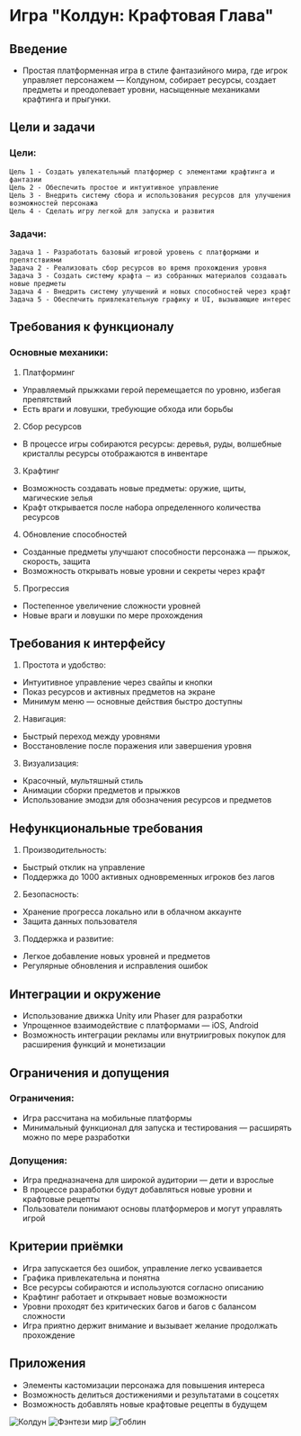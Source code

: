 # Игра "Колдун: Крафтовая Глава"

## Введение
- Простая платформенная игра в стиле фантазийного мира, где игрок управляет персонажем — Колдуном, собирает ресурсы, создает предметы и преодолевает уровни, насыщенные механиками крафтинга и прыгунки.

## Цели и задачи

### Цели:
```
Цель 1 - Создать увлекательный платформер с элементами крафтинга и фантазии
Цель 2 - Обеспечить простое и интуитивное управление
Цель 3 - Внедрить систему сбора и использования ресурсов для улучшения возможностей персонажа
Цель 4 - Сделать игру легкой для запуска и развития
```
### Задачи:
```
Задача 1 - Разработать базовый игровой уровень с платформами и препятствиями
Задача 2 - Реализовать сбор ресурсов во время прохождения уровня
Задача 3 - Создать систему крафта — из собранных материалов создавать новые предметы
Задача 4 - Внедрить систему улучшений и новых способностей через крафт
Задача 5 - Обеспечить привлекательную графику и UI, вызывающие интерес
```
## Требования к функционалу

### Основные механики:

1. Платформинг
 - Управляемый прыжками герой перемещается по уровню, избегая препятствий
 - Есть враги и ловушки, требующие обхода или борьбы
2. Сбор ресурсов
 - В процессе игры собираются ресурсы: деревья, руды, волшебные кристаллы
ресурсы отображаются в инвентаре
3. Крафтинг
 - Возможность создавать новые предметы: оружие, щиты, магические зелья
 - Крафт открывается после набора определенного количества ресурсов
4. Обновление способностей
 - Созданные предметы улучшают способности персонажа — прыжок, скорость, защита
 - Возможность открывать новые уровни и секреты через крафт
5. Прогрессия
 - Постепенное увеличение сложности уровней
 - Новые враги и ловушки по мере прохождения

## Требования к интерфейсу

1. Простота и удобство:
 - Интуитивное управление через свайпы и кнопки
 - Показ ресурсов и активных предметов на экране
 - Минимум меню — основные действия быстро доступны
   
2. Навигация:
 - Быстрый переход между уровнями
 - Восстановление после поражения или завершения уровня

3. Визуализация:
 - Красочный, мультяшный стиль
 - Анимации сборки предметов и прыжков
 - Использование эмодзи для обозначения ресурсов и предметов

## Нефункциональные требования
1. Производительность:
 - Быстрый отклик на управление
 - Поддержка до 1000 активных одновременных игроков без лагов
2. Безопасность:
 - Хранение прогресса локально или в облачном аккаунте
 - Защита данных пользователя
3. Поддержка и развитие:
 - Легкое добавление новых уровней и предметов
 - Регулярные обновления и исправления ошибок

## Интеграции и окружение
 - Использование движка Unity или Phaser для разработки
 - Упрощенное взаимодействие с платформами — iOS, Android
 - Возможность интеграции рекламы или внутриигровых покупок для расширения функций и монетизации

## Ограничения и допущения

### Ограничения:
 - Игра рассчитана на мобильные платформы
 - Минимальный функционал для запуска и тестирования — расширять можно по мере разработки
   
### Допущения:
 - Игра предназначена для широкой аудитории — дети и взрослые
 - В процессе разработки будут добавляться новые уровни и крафтовые рецепты
 - Пользователи понимают основы платформеров и могут управлять игрой

## Критерии приёмки
 - Игра запускается без ошибок, управление легко усваивается
 - Графика привлекательна и понятна
 - Все ресурсы собираются и используются согласно описанию
 - Крафтинг работает и открывает новые возможности
 - Уровни проходят без критических багов и багов с балансом сложности
 - Игра приятно держит внимание и вызывает желание продолжать прохождение

## Приложения
 - Элементы кастомизации персонажа для повышения интереса
 - Возможность делиться достижениями и результатами в соцсетях
 - Возможность добавлять новые крафтовые рецепты в будущем

![Колдун]([www.github.com](https://github.com/)/img/2.png)
![Фэнтези мир](./img/perfect-world.png)
![Гоблин](./img/Goblin.png)
   
   
   

   
   

   

